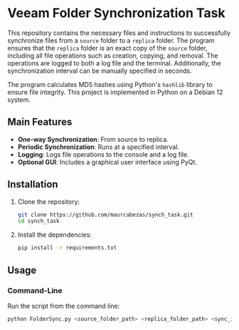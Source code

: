 # Veeam Folder Synchronization Task

This repository contains the necessary files and instructions to successfully synchronize files from a `source` folder to a `replica` folder. The program ensures that the `replica` folder is an exact copy of the `source` folder, including all file operations such as creation, copying, and removal. The operations are logged to both a log file and the terminal. Additionally, the synchronization interval can be manually specified in seconds.

The program calculates MD5 hashes using Python's `hashlib` library to ensure file integrity. This project is implemented in Python on a Debian 12 system.


## Main Features

- **One-way Synchronization**: From source to replica.
- **Periodic Synchronization**: Runs at a specified interval.
- **Logging**: Logs file operations to the console and a log file.
- **Optional GUI**: Includes a graphical user interface using PyQt.


## Installation

1. Clone the repository:
    ```bash
    git clone https://github.com/maurcabezas/synch_task.git
    cd synch_task
    ```

2. Install the dependencies:
    ```bash
    pip install -r requirements.txt
    ```

## Usage

### Command-Line 
Run the script from the command line:
```bash
python FolderSync.py <source_folder_path> <replica_folder_path> <sync_interval_seconds> <log_file_path>
```


